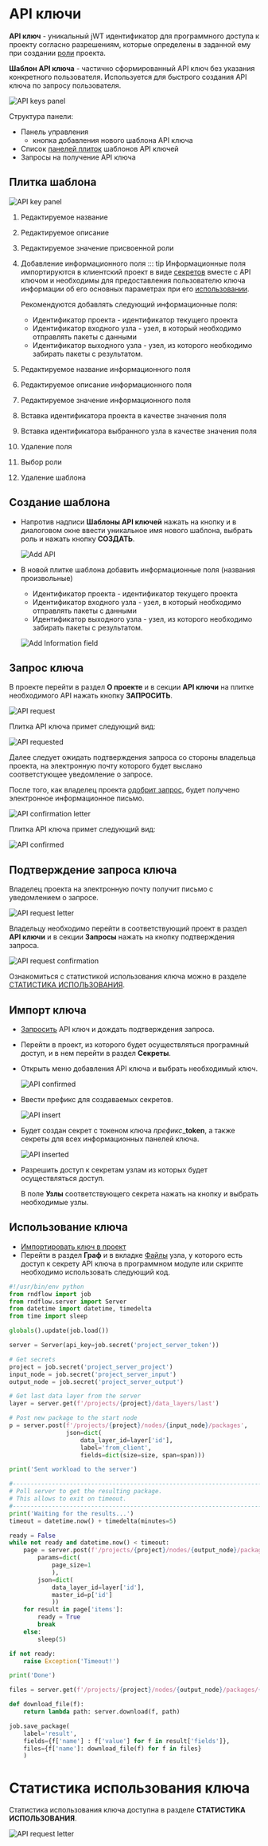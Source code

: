 # API ключи

**API ключ** - уникальный jWT идентификатор для программного доступа к проекту согласно разрешениям, которые определены в заданной ему при создании [роли](./project_role.html) проекта.

**Шаблон API ключа** - частично сформированный API ключ без указания конкретного пользователя. Используется для быстрого создания API ключа по запросу пользователя.

![API keys panel](/images/common/api_keys.png)

Структура панели:

- Панель управления
  - <span class="iconify-inline" data-icon="mdi:plus"></span> кнопка добавления нового шаблона API ключа
- Список [панелей плиток](#плитка-шаблона) шаблонов API ключей
- <span class="iconify-inline" data-icon="mdi:account-alert"></span> Запросы на получение API ключа

## Плитка шаблона

![API key panel](/images/common/api_keys_panel.png)

1. Редактируемое название
2. Редактируемое описание
3. Редактируемое значение присвоенной роли
4. <span class="iconify-inline" data-icon="mdi:delete"></span> Добавление информационного поля
   ::: tip <span class="iconify" data-icon="mdi:information" style="color: #42b983; font-size: 24px;"></span>
   Информационные поля импортируются в клиентский проект в виде [секретов](./secrets.html) вместе с API ключом и необходимы для предоставления пользователю ключа информации об его основных параметрах при его [использовании](#использование-ключа).

   Рекомендуются добавлять следующий информационные поля:

   - Идентификатор проекта - идентификатор текущего проекта
   - Идентификатор входного узла - узел, в который необходимо отправлять пакеты с данными
   - Идентификатор выходного узла - узел, из которого необходимо забирать пакеты с результатом.

5. Редактируемое название информационного поля
6. Редактируемое описание информационного поля
7. Редактируемое значение информационного поля
8. <span class="iconify-inline" data-icon="mdi:sitemap"></span> Вставка идентификатора проекта в качестве значения поля
9. <span class="iconify-inline" data-icon="mdi:feature-search"></span> Вставка идентификатора выбранного узла в качестве значения поля
10. <span class="iconify-inline" data-icon="mdi:delete"></span> Удаление поля
11. <span class="iconify-inline" data-icon="mdi:menu-down"></span> Выбор роли
12. <span class="iconify-inline" data-icon="mdi:delete"></span> Удаление шаблона

## Создание шаблона

- Напротив надписи **Шаблоны API ключей** нажать на кнопку <span class="iconify-inline" data-icon="mdi:plus"></span> и в диалоговом окне ввести уникальное имя нового шаблона, выбрать роль и нажать кнопку **СОЗДАТЬ**.

  ![Add API](/images/common/api_keys_add.png)

- В новой плитке шаблона добавить информационные поля (названия произвольные)

  - Идентификатор проекта - идентификатор текущего проекта
  - Идентификатор входного узла - узел, в который необходимо отправлять пакеты с данными
  - Идентификатор выходного узла - узел, из которого необходимо забирать пакеты с результатом.

  ![Add Information field](/images/common/api.png)

## Запрос ключа

В проекте перейти в раздел <span class="iconify-inline" data-icon="mdi:information"></span>**О проекте** и в секции <span class="iconify-inline" data-icon="mdi:shield-key"></span>**API ключи** на плитке необходимого API нажать кнопку **ЗАПРОСИТЬ**.

![API request](/images/common/api_request.png)

Плитка API ключа примет следующий вид:

![API requested](/images/common/api_wait.png)

Далее следует ожидать подтверждения запроса со стороны владельца проекта, на электронную почту которого будет выслано соответстующее уведомление о запросе.

После того, как владелец проекта [одобрит запрос](#подтверждение-запроса-ключа), будет получено электронное информационное письмо.

![API confirmation letter](/images/common/api_request_confirmed_letter.png)

Плитка API ключа примет следующий вид:

![API confirmed](/images/common/api_confirmed.png)

## Подтверждение запроса ключа

Владелец проекта на электронную почту получит письмо с уведомлением о запросе.

![API request letter](/images/common/api_request_letter.png)

Владельцу необходимо перейти в соответствующий проект в раздел <span class="iconify-inline" data-icon="mdi:shield-key"></span>**API ключи** и в секции **Запросы** нажать на кнопку <span class="iconify-inline" data-icon="mdi:check" style="color: green"></span> подтверждения запроса.

![API request confirmation](/images/common/api_confirmation.png)

Ознакомиться с статистикой использования ключа можно в разделе <span class="iconify-inline" data-icon="mdi:script-text-key"></span>[СТАТИСТИКА ИСПОЛЬЗОВАНИЯ](#статистика-использования-ключа).

## Импорт ключа

- [Запросить](#запрос-ключа) API ключ и дождать подтверждения запроса.

- Перейти в проект, из которого будет осуществляться програмный доступ, и в нем перейти в раздел <span class="iconify-inline" data-icon="mdi:eye-off"></span>**Секреты**.

- Открыть <span class="iconify-inline" data-icon="mdi:key-plus"></span> меню добавления API ключа и выбрать необходимый ключ.

  ![API confirmed](/images/common/api_import.png)

- Ввести префикс для создаваемых секретов.

  ![API insert](/images/common/api_insert.png)

- Будет создан секрет с токеном ключа _префикс_\_**token**, а также секреты для всех информационных панелей ключа.

  ![API inserted](/images/common/api_inserted.png)

- Разрешить доступ к секретам узлам из которых будет осуществляться доступ.

  В поле **Узлы** соответствующего секрета нажать на кнопку <span class="iconify-inline" data-icon="mdi:magnify"></span> и выбрать необходимые узлы.

## Использование ключа

- [Импортировать ключ в проект](#импорт-ключа)
- Перейти в раздел <span class="iconify-inline" data-icon="mdi:sitemap"></span>**Граф** и в вкладке [Файлы](/docs/desc/nodes.html#фаилы) узла, у которого есть доступ к секрету API ключа в программном модуле или скрипте необходимо использовать следующий код.

```python
#!/usr/bin/env python
from rndflow import job
from rndflow.server import Server
from datetime import datetime, timedelta
from time import sleep

globals().update(job.load())

server = Server(api_key=job.secret('project_server_token'))

# Get secrets
project = job.secret('project_server_project')
input_node = job.secret('project_server_input')
output_node = job.secret('project_server_output')

# Get last data layer from the server
layer = server.get(f'/projects/{project}/data_layers/last')

# Post new package to the start node
p = server.post(f'/projects/{project}/nodes/{input_node}/packages',
                json=dict(
                    data_layer_id=layer['id'],
                    label='from_client',
                    fields=dict(size=size, span=span)))

print('Sent workload to the server')

#---------------------------------------------------------------------------
# Poll server to get the resulting package.
# This allows to exit on timeout.
#---------------------------------------------------------------------------
print('Waiting for the results...')
timeout = datetime.now() + timedelta(minutes=5)

ready = False
while not ready and datetime.now() < timeout:
    page = server.post(f'/projects/{project}/nodes/{output_node}/packages/search',
        params=dict(
            page_size=1
            ),
        json=dict(
            data_layer_id=layer['id'],
            master_id=p['id']
            ))
    for result in page['items']:
        ready = True
        break
    else:
        sleep(5)

if not ready:
    raise Exception('Timeout!')

print('Done')

files = server.get(f'/projects/{project}/nodes/{output_node}/packages/{result["id"]}/files')

def download_file(f):
    return lambda path: server.download(f, path)

job.save_package(
    label='result',
    fields={f['name'] : f['value'] for f in result['fields']},
    files={f['name']: download_file(f) for f in files}
    )
```

# Статистика использования ключа

Статистика использования ключа доступна в разделе <span class="iconify-inline" data-icon="mdi:script-text-key"></span> **СТАТИСТИКА ИСПОЛЬЗОВАНИЯ**.

![API request letter](/images/common/api_billing.png)
